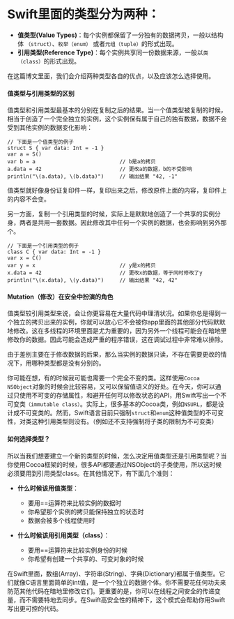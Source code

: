 # Swift里面的类型分为两种：

* **值类型(Value Types)**：每个实例都保留了一分独有的数据拷贝，一般以结构体 `（struct）`、`枚举（enum）` 或者`元组（tuple）`的形式出现。
* **引用类型(Reference Type)**：每个实例共享同一份数据来源，一般以`类（class）`的形式出现。

在这篇博文里面，我们会介绍两种类型各自的优点，以及应该怎么选择使用。

<a name="difference-two"></a>
#### 值类型与引用类型的区别

值类型和引用类型最基本的分别在复制之后的结果。当一个值类型被复制的时候，相当于创造了一个完全独立的实例，这个实例保有属于自己的独有数据，数据不会受到其他实例的数据变化影响：

	// 下面是一个值类型的例子
	struct S { var data: Int = -1 }
	var a = S()
	var b = a							// b是a的拷贝
	a.data = 42							// 更改a的数据，b的不受影响
	println("\(a.data), \(b.data)")		// 输出结果 "42, -1"

值类型就好像身份证复印件一样，复印出来之后，修改原件上面的内容，复印件上的内容不会变。

另一方面，复制一个引用类型的时候，实际上是默默地创造了一个共享的实例分身，两者是共用一套数据。因此修改其中任何一个实例的数据，也会影响到另外那个。


	// 下面是一个引用类型的例子
	class C { var data: Int = -1 }
	var x = C()
	var y = x							// y是x的拷贝
	x.data = 42							// 更改x的数据，等于同时修改了y
	println("\(x.data), \(y.data)")		// 输出结果 "42, 42"


<a name="act-in=mutation"></a>
#### Mutation（修改）在安全中扮演的角色

值类型较引用类型来说，会让你更容易在大量代码中理清状况。如果你总是得到一个独立的拷贝出来的实例，你就可以放心它不会被你app里面的其他部分代码默默地修改。这在多线程的环境里面是尤为重要的，因为另外一个线程可能会在暗地里修改你的数据。因此可能会造成严重的程序错误，这在调试过程中非常难以排除。

由于差别主要在于修改数据的后果，那么当实例的数据只读，不存在需要更改的情况下，用哪种类型都是没有分别的。

你可能在想，有的时候我可能也需要一个完全不变的类。这样使用`Cocoa NSObject`对象的时候会比较容易，又可以保留值语义的好处。在今天，你可以通过只使用不可变的存储属性，和避开任何可以修改状态的API，用Swift写出一个不可变类`（immutable class）`。实际上，很多基本的Cocoa类，例如`NSURL`，都是设计成不可变类的。然而，Swift语言目前只强制`struct`和`enum`这种值类型的不可变性，对类这种引用类型则没有。（例如还不支持强制将子类的限制为不可变类）

<a name="how-to-choose"></a>
#### 如何选择类型？

所以当我们想要建立一个新的类型的时候，怎么决定用值类型还是引用类型呢？当你使用Cocoa框架的时候，很多API都要通过NSObject的子类使用，所以这时候必须要用到引用类型class。在其他情况下，有下面几个准则：

* **什么时候该用值类型**：
	* 要用==运算符来比较实例的数据时
	* 你希望那个实例的拷贝能保持独立的状态时
	* 数据会被多个线程使用时

* **什么时候该用引用类型（class）**：
	* 要用==运算符来比较实例身份的时候
	* 你希望有创建一个共享的、可变对象的时候

在Swift里面，数组(Array)、字符串(String)、字典(Dictionary)都属于值类型。它们就像C语言里面简单的int值，是一个个独立的数据个体。你不需要花任何功夫来防范其他代码在暗地里修改它们。更重要的是，你可以在线程之间安全的传递变量，而不需要特地去同步。在Swift高安全性的精神下，这个模式会帮助你用Swift写出更可控的代码。
